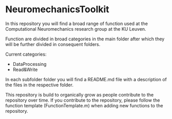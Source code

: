 # NeuromechanicsToolkit

In this repository you will find a broad range of function used at the Computational Neuromechanics research group at the KU Leuven.

Function are divided in broad categories in the main folder after which they will be further divided in consequent folders. 

Current categories:

- DataProcessing
- Read&Write

In each subfolder folder you will find a README.md file with a description of the files in the respective folder.

This repository is build to organically grow as people contribute to the repository over time. If you contribute to the repository, please follow the function template (FunctionTemplate.m) when adding new functions to the repository.

